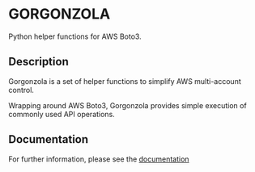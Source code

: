 # GORGONZOLA

Python helper functions for AWS Boto3.

## Description

Gorgonzola is a set of helper functions to simplify AWS multi-account control.

Wrapping around AWS Boto3, Gorgonzola provides simple execution of commonly used API operations.


## Documentation

For further information, please see the [ documentation ](https://github.com/shibboleth66/gorgonzola/docs/Contents.md)
